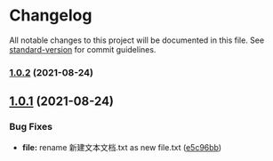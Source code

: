 # Changelog

All notable changes to this project will be documented in this file. See [standard-version](https://github.com/conventional-changelog/standard-version) for commit guidelines.

### [1.0.2](https://github.com/Duanyu950425/test/compare/v1.0.1...v1.0.2) (2021-08-24)

## [1.0.1](https://github.com/Duanyu950425/test/compare/e5c96bba018fac4c168d6efab2307ec9443ab539...v1.0.1) (2021-08-24)


### Bug Fixes

* **file:** rename 新建文本文档.txt as new file.txt ([e5c96bb](https://github.com/Duanyu950425/test/commit/e5c96bba018fac4c168d6efab2307ec9443ab539))
